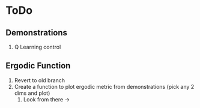 # ToDo

## Demonstrations 
1. Q Learning control

## Ergodic Function
1. Revert to old branch
2. Create a function to plot ergodic metric from demonstrations (pick any 2 dims and plot)
   1. Look from there -> 